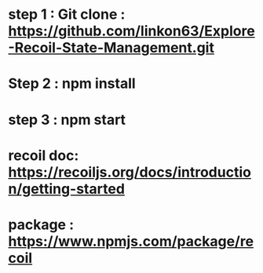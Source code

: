 # step 1 : Git clone : https://github.com/linkon63/Explore-Recoil-State-Management.git
# Step 2 : npm install 
# step 3 : npm start

# recoil doc: https://recoiljs.org/docs/introduction/getting-started

# package : https://www.npmjs.com/package/recoil